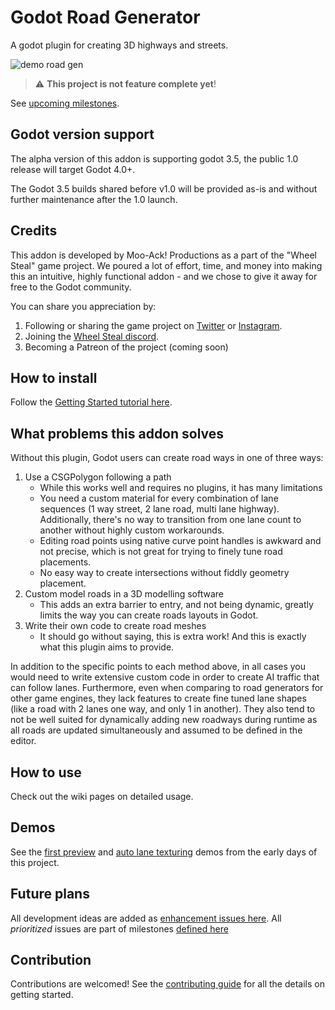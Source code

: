 # Godot Road Generator

A godot plugin for creating 3D highways and streets.

![demo road gen](https://user-images.githubusercontent.com/2958461/227853559-1b6cbdfa-d1a8-463b-9acb-02f5f1563f63.gif)

> :warning: **This project is not feature complete yet**!

See [upcoming milestones](https://github.com/TheDuckCow/godot-road-generator/milestones).

## Godot version support

The alpha version of this addon is supporting godot 3.5, the public 1.0 release will target Godot 4.0+.

The Godot 3.5 builds shared before v1.0 will be provided as-is and without further maintenance after the 1.0 launch.

## Credits

This addon is developed by Moo-Ack! Productions as a part of the "Wheel Steal" game project. We poured a lot of effort, time, and money into making this an intuitive, highly functional addon - and we chose to give it away for free to the Godot community.

You can share you appreciation by:

1. Following or sharing the game project on [Twitter](https://twitter.com/WheelStealGame) or [Instagram](https://www.instagram.com/wheelstealgame/).
1. Joining the [Wheel Steal discord](https://discord.gg/gttJWznb4a).
1. Becoming a Patreon of the project (coming soon)


## How to install

Follow the [Getting Started tutorial here](https://github.com/TheDuckCow/godot-road-generator/wiki/A-getting-started-tutorial).


## What problems this addon solves

Without this plugin, Godot users can create road ways in one of three ways:

1. Use a CSGPolygon following a path
	- While this works well and requires no plugins, it has many limitations
	- You need a custom material for every combination of lane sequences (1 way street, 2 lane road, multi lane highway). Additionally, there's no way to transition from one lane count to another without highly custom workarounds.
	- Editing road points using native curve point handles is awkward and not precise, which is not great for trying to finely tune road placements.
	- No easy way to create intersections without fiddly geometry placement.
2. Custom model roads in a 3D modelling software
	- This adds an extra barrier to entry, and not being dynamic, greatly limits the way you can create roads layouts in Godot.
3. Write their own code to create road meshes
	- It should go without saying, this is extra work! And this is exactly what this plugin aims to provide.

In addition to the specific points to each method above, in all cases you would need to write extensive custom code in order to create AI traffic that can follow lanes. Furthermore, even when comparing to road generators for other game engines, they lack features to create fine tuned lane shapes (like a road with 2 lanes one way, and only 1 in another). They also tend to not be well suited for dynamically adding new roadways during runtime as all roads are updated simultaneously and assumed to be defined in the editor.

## How to use

Check out the wiki pages on detailed usage.

## Demos

See the [first preview](https://twitter.com/TheDuckCow/status/1492909016800010248) and [auto lane texturing](https://twitter.com/TheDuckCow/status/1494475011532414978) demos from the early days of this project.


## Future plans

All development ideas are added as [enhancement issues here](https://github.com/TheDuckCow/godot-road-generator/issues?q=is%3Aopen+is%3Aissue+label%3Aenhancement). All *prioritized* issues are part of milestones [defined here](https://github.com/TheDuckCow/godot-road-generator/milestones)


## Contribution

Contributions are welcomed! See the [contributing guide](https://github.com/TheDuckCow/godot-road-generator/blob/main/CONTRIBUTING.md) for all the details on getting started.
